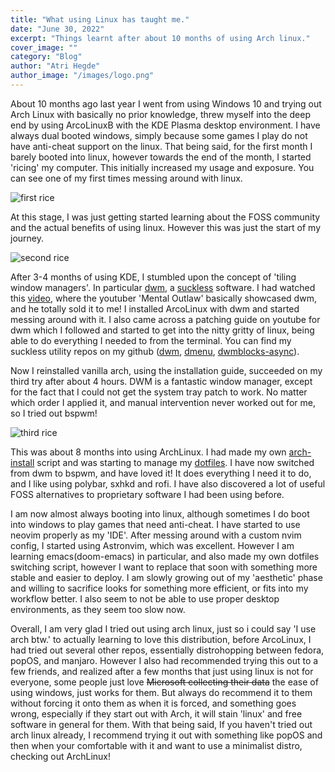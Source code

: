 ```yaml
---
title: "What using Linux has taught me."
date: "June 30, 2022"
excerpt: "Things learnt after about 10 months of using Arch linux."
cover_image: ""
category: "Blog"
author: "Atri Hegde"
author_image: "/images/logo.png"
---
```

About 10 months ago last year I went from using Windows 10 and trying out Arch Linux with basically
no prior knowledge, threw myself into the deep end by using ArcoLinuxB with the KDE Plasma desktop
environment. I have always dual booted windows, simply because some games I play do not have anti-cheat
support on the linux. That being said, for the first month I barely booted into linux, however towards the
end of the month, I started 'ricing' my computer. This initially increased my usage and exposure.
You can see one of my first times messing around with linux.

![first rice](/posts/using-linux/first.png)

At this stage, I was just getting started learning about the FOSS community and the actual benefits of
using linux. However this was just the start of my journey.

![second rice](/posts/using-linux/second.jpg)

After 3-4 months of using KDE, I stumbled upon the concept of 'tiling window managers'. In particular
[dwm](https://dwm.suckless.org/), a [suckless](https://suckless.org) software. I had watched this 
[video](https://www.youtube.com/watch?v=wRh8HQ4ICwE), where the youtuber 'Mental Outlaw' basically
showcased dwm, and he totally sold it to me! I installed ArcoLinux with dwm and started messing around with it.
I also came across a patching guide on youtube for dwm which I followed and started to get into the nitty
gritty of linux, being able to do everything I needed to from the terminal. You can find my suckless utility 
repos on my github ([dwm](https://github.com/hegde-atri/dwm), [dmenu](https://github.com/hegde-atri/dmenu), 
[dwmblocks-async](https://github.com/hegde-atri/dwmblocks-async)).

Now I reinstalled vanilla arch, using the installation guide, succeeded on my third try after about 4 hours.
DWM is a fantastic window manager, except for the fact that I could not get the system tray patch to work.
No matter which order I applied it, and manual intervention never worked out for me, so I tried out bspwm!

![third rice](/posts/using-linux/third.png)

This was about 8 months into using ArchLinux. I had made my own [arch-install](https://github.com/hegde-atri/arch-install)
script and was starting to manage my [dotfiles](https://github.com/hegde-atri/dotfiles).
I have now switched from dwm to bspwm, and have loved it! It does everything I need it to do, and I like using
polybar, sxhkd and rofi. I have also discovered a lot of useful FOSS alternatives to proprietary software I 
had been using before.

I am now almost always booting into linux, although sometimes I do boot into windows to play games that need anti-cheat. I have started to
use neovim properly as my 'IDE'. After messing around with a custom nvim config, I started using Astronvim, 
which was excellent. However I am learning emacs(doom-emacs) in particular, and also made my own dotfiles switching
script, however I want to replace that soon with something more stable and easier to deploy. I am slowly growing
out of my 'aesthetic' phase and willing to sacrifice looks for something more efficient, or fits into my workflow better. I also seem to not be able to use proper desktop environments, as they seem too slow now.

Overall, I am very glad I tried out using arch linux, just so i could say 'I use arch btw.' to actually learning
to love this distribution, before ArcoLinux, I had tried out several other repos, essentially distrohopping between
fedora, popOS, and manjaro. However I also had recommended trying this out to a few friends, and realized after
a few months that just using linux is not for everyone, some people just love ~~Microsoft collecting their data~~
the ease of using windows, just works for them. But always do recommend it to them without forcing it onto them
as when it is forced, and something goes wrong, especially if they start out with Arch, it will stain 'linux' and
free software in general for them. With that being said, If you haven't tried out arch linux already, I recommend
trying it out with something like popOS and then when your comfortable with it and want to use a minimalist distro,
checking out ArchLinux!

